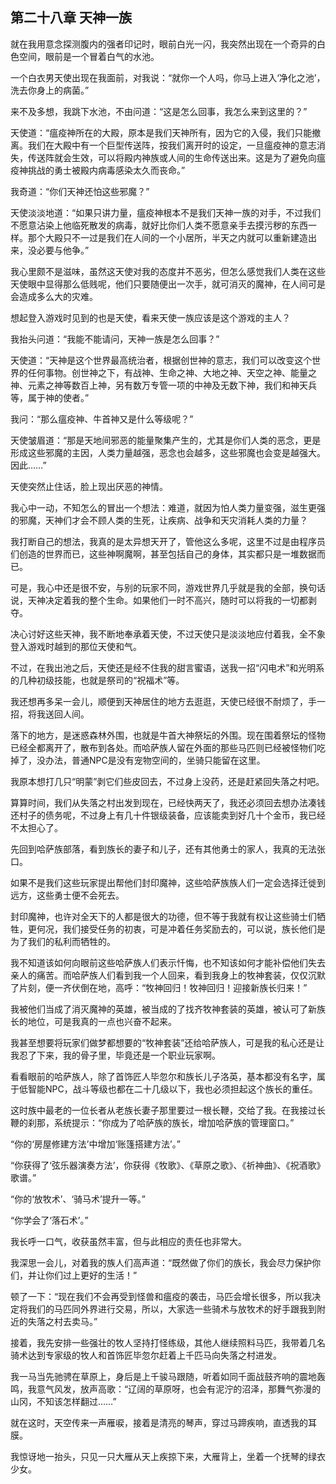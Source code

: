 ## 第二十八章 天神一族


就在我用意念探测腹内的强者印记时，眼前白光一闪，我突然出现在一个奇异的白色空间，眼前是一个冒着白气的水池。

一个白衣男天使出现在我面前，对我说：“就你一个人吗，你马上进入‘净化之池’，洗去你身上的病菌。”

来不及多想，我跳下水池，不由问道：“这是怎么回事，我怎么来到这里的？”

天使道：“瘟疫神所在的大殿，原本是我们天神所有，因为它的入侵，我们只能撤离。我们在大殿中有一个巨型传送阵，按我们离开时的设定，一旦瘟疫神的意志消失，传送阵就会生效，可以将殿内神族或人间的生命传送出来。这是为了避免向瘟疫神挑战的勇士被殿内病毒感染太久而丧命。”

我奇道：“你们天神还怕这些邪魔？”

天使淡淡地道：“如果只讲力量，瘟疫神根本不是我们天神一族的对手，不过我们不愿意沾染上他临死散发的病毒，就好比你们人类不愿意亲手去摸污秽的东西一样。那个大殿只不一过是我们在人间的一个小居所，半天之内就可以重新建造出来，没必要与他争。”

我心里颇不是滋味，虽然这天使对我的态度并不恶劣，但怎么感觉我们人类在这些天使眼中显得那么低贱呢，他们只要随便出一次手，就可消灭的魔神，在人间可是会造成多么大的灾难。

想起登入游戏时见到的也是天使，看来天使一族应该是这个游戏的主人？

我抬头问道：“我能不能请问，天神一族是怎么回事？”

天使道：“天神是这个世界最高统治者，根据创世神的意志，我们可以改变这个世界的任何事物。创世神之下，有战神、生命之神、大地之神、天空之神、能量之神、元素之神等数百上神，另有数万专管一项的中神及无数下神，我们和神天兵等，属于神的使者。”

我问：“那么瘟疫神、牛首神又是什么等级呢？”

天使皱眉道：“那是天地间邪恶的能量聚集产生的，尤其是你们人类的恶念，更是形成这些邪魔的主因，人类力量越强，恶念也会越多，这些邪魔也会变是越强大。因此……”

天使突然止住话，脸上现出厌恶的神情。

我心中一动，不知怎么的冒出一个想法：难道，就因为怕人类力量变强，滋生更强的邪魔，天神们才会不顾人类的生死，让疾病、战争和天灾消耗人类的力量？

我打断自己的想法，我真的是太异想天开了，管他这么多呢，这里不过是由程序员们创造的世界而已，这些神啊魔啊，甚至包括自己的身体，其实都只是一堆数据而已。

可是，我心中还是很不安，与别的玩家不同，游戏世界几乎就是我的全部，换句话说，天神决定着我的整个生命。如果他们一时不高兴，随时可以将我的一切都剥夺。

决心讨好这些天神，我不断地奉承着天使，不过天使只是淡淡地应付着我，全不象登入游戏时越到的那位天使和气。

不过，在我出池之后，天使还是经不住我的甜言蜜语，送我一招“闪电术”和光明系的几种初级技能，也就是祭司的“祝福术”等。

我还想再多呆一会儿，顺便到天神居住的地方去逛逛，天使已经很不耐烦了，手一招，将我送回人间。

落下的地方，是迷惑森林外围，也就是牛首大神祭坛的外围。现在围着祭坛的怪物已经全都离开了，散布到各处。而哈萨族人留在外面的那些马匹则已经被怪物们吃掉了，没办法，普通NPC是没有宠物空间的，坐骑只能留在这里。

我原本想打几只“明蒙”剥它们些皮回去，不过身上没药，还是赶紧回失落之村吧。

算算时间，我们从失落之村出发到现在，已经快两天了，我还必须回去想办法凑钱还村子的债务呢，不过身上有几十件银级装备，应该能卖到好几十个金币，我已经不太担心了。

先回到哈萨族部落，看到族长的妻子和儿子，还有其他勇士的家人，我真的无法张口。

如果不是我们这些玩家提出帮他们封印魔神，这些哈萨族族人们一定会选择迁徙到远方，这些勇士便不会死去。

封印魔神，也许对全天下的人都是很大的功德，但不等于我就有权让这些骑士们牺牲，更何况，我们接受任务的初衷，可是冲着任务奖励去的，可以说，族长他们是为了我们的私利而牺牲的。

我不知道该如何向眼前这些哈萨族人们表示忏悔，也不知该如何才能补偿他们失去亲人的痛苦。而哈萨族人们看到我一个人回来，看到我身上的牧神套装，仅仅沉默了片刻，便一齐伏倒在地，高呼：“牧神回归！牧神回归！迎接新族长归来！”

我被他们当成了消灭魔神的英雄，被当成的了找齐牧神套装的英雄，被认可了新族长的地位，可是我真的一点也兴奋不起来。

我甚至想要将玩家们做梦都想要的“牧神套装”还给哈萨族人，可是我的私心还是让我忍了下来，我的骨子里，毕竟还是一个职业玩家啊。

看看眼前的哈萨族人，除了首饰匠人毕忽尔和族长儿子洛英，基本都没有名字，属于低智能NPC，战斗等级也都在二十几级以下，我也必须担起这个族长的重任。

这时族中最老的一位长者从老族长妻子那里要过一根长鞭，交给了我。在我接过长鞭的刹那，系统提示：“你成为了哈萨族的族长，增加哈萨族的管理窗口。”

“你的‘房屋修建方法’中增加‘账篷搭建方法’。”

“你获得了‘弦乐器演奏方法’，你获得《牧歌》、《草原之歌》、《祈神曲》、《祝酒歌》歌谱。”

“你的‘放牧术’、‘骑马术’提升一等。”

“你学会了‘落石术’。”

我长呼一口气，收获虽然丰富，但与此相应的责任也非常大。

我深思一会儿，对着我的族人们高声道：“既然做了你们的族长，我会尽力保护你们，并让你们过上更好的生活！”

顿了一下：“现在我们不会再受到怪兽和瘟疫的袭击，马匹会增长很多，所以我决定将我们的马匹同外界进行交易，所以，大家选一些骑术与放牧术的好手跟我到附近的失落之村去卖马。”

接着，我先安排一些强壮的牧人坚持打怪练级，其他人继续照料马匹，我带着几名骑术达到专家级的牧人和首饰匠毕忽尔赶着上千匹马向失落之村进发。

我一马当先驰骋在草原上，身后是上千骏马跟随，听着如同千面战鼓齐响的震地轰鸣，我意气风发，放声高歌：“辽阔的草原呀，也会有泥泞的沼泽，那舞气弥漫的山冈，不知该怎样翻过……”

就在这时，天空传来一声雁唳，接着是清亮的琴声，穿过马蹄疾响，直透我的耳膜。

我惊讶地一抬头，只见一只大雁从天上疾掠下来，大雁背上，坐着一个抚琴的绿衣少女。





